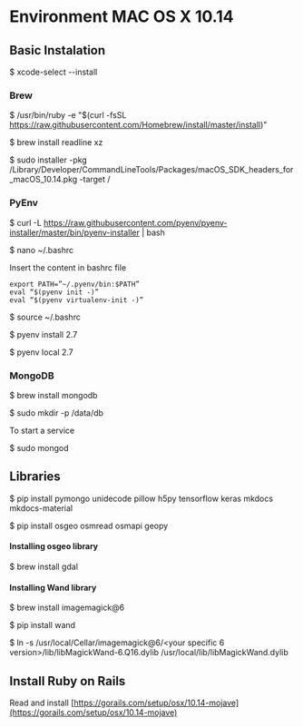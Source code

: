 # Environment MAC OS X 10.14


## Basic Instalation 

$ xcode-select --install

### Brew

$ /usr/bin/ruby -e "$(curl -fsSL https://raw.githubusercontent.com/Homebrew/install/master/install)"

$ brew install readline xz

$ sudo installer -pkg /Library/Developer/CommandLineTools/Packages/macOS_SDK_headers_for_macOS_10.14.pkg -target /


### PyEnv

$ curl -L https://raw.githubusercontent.com/pyenv/pyenv-installer/master/bin/pyenv-installer | bash
    
$ nano ~/.bashrc
    
Insert the content in bashrc file
    
    export PATH=”~/.pyenv/bin:$PATH”
    eval “$(pyenv init -)”
    eval “$(pyenv virtualenv-init -)”
    
$ source ~/.bashrc
    
$ pyenv install 2.7

$ pyenv local 2.7


### MongoDB

$ brew install mongodb

$ sudo mkdir -p /data/db

To start a service 

$ sudo mongod

## Libraries 

$ pip install pymongo unidecode pillow h5py tensorflow keras mkdocs mkdocs-material

$ pip install osgeo osmread osmapi geopy

#### Installing osgeo library

$ brew install gdal

#### Installing Wand library

$ brew install imagemagick@6

$ pip install wand

$ ln -s /usr/local/Cellar/imagemagick@6/<your specific 6 version>/lib/libMagickWand-6.Q16.dylib /usr/local/lib/libMagickWand.dylib



## Install Ruby on Rails

Read and install [https://gorails.com/setup/osx/10.14-mojave](https://gorails.com/setup/osx/10.14-mojave)